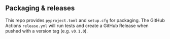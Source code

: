 

## Packaging & releases

This repo provides `pyproject.toml` and `setup.cfg` for packaging. The GitHub Actions `release.yml` will run tests and create a GitHub Release when pushed with a version tag (e.g. `v0.1.0`).

